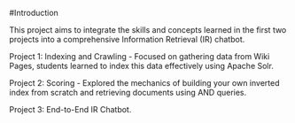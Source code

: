 #Introduction





This project aims to integrate the skills and concepts learned in the first two projects into a
comprehensive Information Retrieval (IR) chatbot.


Project 1: Indexing and Crawling - Focused on gathering data from Wiki Pages, students learned to
index this data effectively using Apache Solr.


Project 2: Scoring - Explored the mechanics of building your own inverted index from scratch and
retrieving documents using AND queries.


Project 3: End-to-End IR Chatbot.
